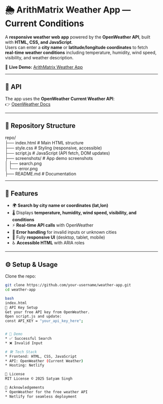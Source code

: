 
# 🌦️ ArithMatrix Weather App — Current Conditions

A **responsive weather web app** powered by the **OpenWeather API**, built with **HTML, CSS, and JavaScript**.  
Users can enter a **city name** or **latitude/longitude coordinates** to fetch **real-time weather conditions** including temperature, humidity, wind speed, visibility, and weather description.  

🔗 **Live Demo:** [ArithMatrix Weather App](https://weather-app-arithmatrix.netlify.app)  

---

## 📡 API
The app uses the **OpenWeather Current Weather API**:  
👉 [OpenWeather Docs](https://openweathermap.org/current)  

---

## 📁 Repository Structure
repo/<br>
├── index.html # Main HTML structure <br>
├── style.css # Styling (responsive, accessible)<br>
├── script.js # JavaScript (API fetch, DOM updates)<br>
├── screenshots/ # App demo screenshots<br>
│ ├── search.png<br>
│ └── error.png<br>
├── README.md # Documentation<br>

---

## 🚀 Features
- 🌍 **Search by city name or coordinates (lat,lon)**  
- 🌡️ Displays **temperature, humidity, wind speed, visibility, and conditions**  
- ⚡ **Real-time API calls** with OpenWeather  
- 🛑 **Error handling** for invalid inputs or unknown cities  
- 📱 Fully **responsive UI** (desktop, tablet, mobile)  
- ♿ **Accessible HTML** with ARIA roles  

---

## ⚙️ Setup & Usage
Clone the repo:
```bash
git clone https://github.com/your-username/weather-app.git
cd weather-app

bash
index.html
🔑 API Key Setup
Get your free API key from OpenWeather.
Open script.js and update:
const API_KEY = "your_api_key_here";


# 📸 Demo
* ✅ Successful Search
* ❌ Invalid Input

# 🛠️ Tech Stack
* Frontend: HTML, CSS, JavaScript
* API: OpenWeather (Current Weather)
* Hosting: Netlify

📜 License
MIT License © 2025 Satyam Singh

🙌 Acknowledgements
* OpenWeather for the free weather API
* Netlify for seamless deployment
